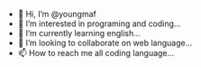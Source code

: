 - 👋 Hi, I’m @youngmaf
- 👀 I’m interested in programing and coding...
- 🌱 I’m currently learning english...
- 💞️ I’m looking to collaborate on web language...
- 📫 How to reach me all coding language...

<!---
youngmaf/youngmaf is a ✨ special ✨ repository because its `README.md` (this file) appears on your GitHub profile.
You can click the Preview link to take a look at your changes.
--->
